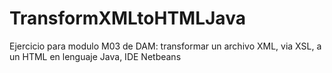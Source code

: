 # TransformXMLtoHTMLJava
Ejercicio para modulo M03 de DAM: transformar un archivo XML, via XSL, a un HTML en lenguaje Java, IDE Netbeans

